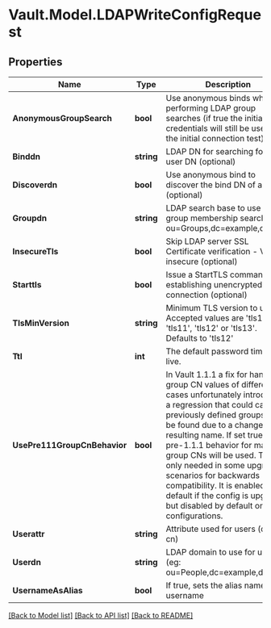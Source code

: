# Vault.Model.LDAPWriteConfigRequest

## Properties

Name | Type | Description | Notes
------------ | ------------- | ------------- | -------------
**AnonymousGroupSearch** | **bool** | Use anonymous binds when performing LDAP group searches (if true the initial credentials will still be used for the initial connection test). | [optional] [default to false]
**Binddn** | **string** | LDAP DN for searching for the user DN (optional) | [optional] **Bindpass** | **string** | LDAP password for searching for the user DN (optional) | [optional] **CaseSensitiveNames** | **bool** | If true, case sensitivity will be used when comparing usernames and groups for matching policies. | [optional] **Certificate** | **string** | CA certificate to use when verifying LDAP server certificate, must be x509 PEM encoded (optional) | [optional] **ClientTlsCert** | **string** | Client certificate to provide to the LDAP server, must be x509 PEM encoded (optional) | [optional] **ClientTlsKey** | **string** | Client certificate key to provide to the LDAP server, must be x509 PEM encoded (optional) | [optional] **DenyNullBind** | **bool** | Denies an unauthenticated LDAP bind request if the user&#x27;s password is empty; defaults to true | [optional] [default to true]
**Discoverdn** | **bool** | Use anonymous bind to discover the bind DN of a user (optional) | [optional] **Groupattr** | **string** | LDAP attribute to follow on objects returned by &lt;groupfilter&gt; in order to enumerate user group membership. Examples: \&quot;cn\&quot; or \&quot;memberOf\&quot;, etc. Default: cn | [optional] [default to "cn"]
**Groupdn** | **string** | LDAP search base to use for group membership search (eg: ou&#x3D;Groups,dc&#x3D;example,dc&#x3D;org) | [optional] **Groupfilter** | **string** | Go template for querying group membership of user (optional) The template can access the following context variables: UserDN, Username Example: (&amp;(objectClass&#x3D;group)(member:1.2.840.113556.1.4.1941:&#x3D;{{.UserDN}})) Default: (|(memberUid&#x3D;{{.Username}})(member&#x3D;{{.UserDN}})(uniqueMember&#x3D;{{.UserDN}})) | [optional] [default to "(|(memberUid={{.Username}})(member={{.UserDN}})(uniqueMember={{.UserDN}}))"]
**InsecureTls** | **bool** | Skip LDAP server SSL Certificate verification - VERY insecure (optional) | [optional] **Length** | **int** | The desired length of passwords that Vault generates. | [optional] **MaxTtl** | **int** | The maximum password time-to-live. | [optional] **PasswordPolicy** | **string** | Password policy to use to generate passwords | [optional] **RequestTimeout** | **int** | Timeout, in seconds, for the connection when making requests against the server before returning back an error. | [optional] **Schema** | **string** | The desired LDAP schema used when modifying user account passwords. | [optional] [default to "openldap"]
**Starttls** | **bool** | Issue a StartTLS command after establishing unencrypted connection (optional) | [optional] **TlsMaxVersion** | **string** | Maximum TLS version to use. Accepted values are &#x27;tls10&#x27;, &#x27;tls11&#x27;, &#x27;tls12&#x27; or &#x27;tls13&#x27;. Defaults to &#x27;tls12&#x27; | [optional] [default to TlsMaxVersionEnum.Tls12]
**TlsMinVersion** | **string** | Minimum TLS version to use. Accepted values are &#x27;tls10&#x27;, &#x27;tls11&#x27;, &#x27;tls12&#x27; or &#x27;tls13&#x27;. Defaults to &#x27;tls12&#x27; | [optional] [default to TlsMinVersionEnum.Tls12]
**Ttl** | **int** | The default password time-to-live. | [optional] **Upndomain** | **string** | Enables userPrincipalDomain login with [username]@UPNDomain (optional) | [optional] **Url** | **string** | LDAP URL to connect to (default: ldap://127.0.0.1). Multiple URLs can be specified by concatenating them with commas; they will be tried in-order. | [optional] [default to "ldap://127.0.0.1"]
**UsePre111GroupCnBehavior** | **bool** | In Vault 1.1.1 a fix for handling group CN values of different cases unfortunately introduced a regression that could cause previously defined groups to not be found due to a change in the resulting name. If set true, the pre-1.1.1 behavior for matching group CNs will be used. This is only needed in some upgrade scenarios for backwards compatibility. It is enabled by default if the config is upgraded but disabled by default on new configurations. | [optional] **UseTokenGroups** | **bool** | If true, use the Active Directory tokenGroups constructed attribute of the user to find the group memberships. This will find all security groups including nested ones. | [optional] [default to false]
**Userattr** | **string** | Attribute used for users (default: cn) | [optional] [default to "cn"]
**Userdn** | **string** | LDAP domain to use for users (eg: ou&#x3D;People,dc&#x3D;example,dc&#x3D;org) | [optional] **Userfilter** | **string** | Go template for LDAP user search filer (optional) The template can access the following context variables: UserAttr, Username Default: ({{.UserAttr}}&#x3D;{{.Username}}) | [optional] [default to "({{.UserAttr}}={{.Username}})"]
**UsernameAsAlias** | **bool** | If true, sets the alias name to the username | [optional] [default to false]


[[Back to Model list]](../README.md#documentation-for-models) [[Back to API list]](../README.md#documentation-for-api-endpoints) [[Back to README]](../README.md)

